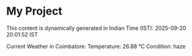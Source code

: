 # My Project

This content is dynamically generated in Indian Time (IST): 2025-09-20 20:01:52 IST


Current Weather in Coimbatore:
Temperature: 26.88 °C
Condition: haze
